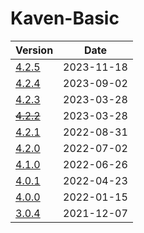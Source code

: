 # Kaven-Basic

| Version | Date |
|---|---|
| [4.2.5](4.2.5)    | 2023-11-18 |
| [4.2.4](4.2.4)    | 2023-09-02 |
| [4.2.3](4.2.3)    | 2023-03-28 |
| [~~4.2.2~~](4.2.2)    | 2023-03-28 |
| [4.2.1](4.2.1)    | 2022-08-31 |
| [4.2.0](4.2.0)    | 2022-07-02 |
| [4.1.0](4.1.0)    | 2022-06-26 |
| [4.0.1](4.0.1)    | 2022-04-23 |
| [4.0.0](4.0.0)    | 2022-01-15 |
| [3.0.4](3.0.4)    | 2021-12-07 |

